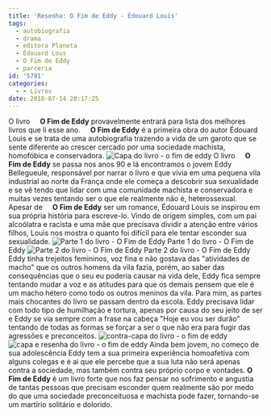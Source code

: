 ```yaml
---
title: 'Resenha: O Fim de Eddy - Édouard Louis'
tags:
  - autobiografia
  - drama
  - editora Planeta
  - Édouard Lous
  - O Fim de Eddy
  - parceria
id: '5791'
categories:
  - - Livros
date: 2018-07-14 20:17:25
---
```


O livro     **O Fim de Eddy** provavelmente entrará para lista dos melhores livros que li esse ano.     **O Fim de Eddy** é a primeira obra do autor Édouard Louis e se trata de uma autobiografia trazendo a vida de um garoto que se sente diferente ao crescer cercado por uma sociedade machista, homofóbica e conservadora. ![Capa do livro - o fim de eddy](http://natalia.blog.br/wp-content/uploads/2018/07/capa-livro-o-fim-de-eddy.jpg "Capa do livro - o fim de eddy") O livro     **O Fim de Eddy** se passa nos anos 90 e lá encontramos o jovem Eddy Bellegueule, responsável por narrar o livro e que vivia em uma pequena vila industrial ao norte da França onde ele começa a descobrir sua sexualidade e se vê tendo que lidar com uma comunidade machista e conservadora e muitas vezes tentando ser o que ele realmente não é, heterossexual. Apesar de     **O Fim de Eddy** ser um romance, Édouard Louis se inspirou em sua própria história para escreve-lo. Vindo de origem simples, com um pai alcoólatra e racista e uma mãe que precisava dividir a atenção entre vários filhos, Louis nos mostra o quanto foi difícil para ele tentar esconder sua sexualidade. ![Parte 1 do livro - O Fim de Eddy](http://natalia.blog.br/wp-content/uploads/2018/07/resumo-livro-o-fim-de-eddy.jpg "Parte 1 do livro - O Fim de Edd") Parte 1 do livro - O Fim de Eddy ![Parte 2 do livro - O Fim de Eddy](http://natalia.blog.br/wp-content/uploads/2018/07/página-do-livro-o-fim-de-eddy.jpg "Parte 2 do livro - O Fim de Eddy") Parte 2 do livro - O Fim de Eddy Eddy tinha trejeitos femininos, voz fina e não gostava das "atividades de macho" que os outros homens da vila fazia, porém, ao saber das consequências que o seu eu poderia causar na vida dele, Eddy fica sempre tentando mudar a voz e as atitudes para que os demais pensem que ele é um macho hétero como todo os outros meninos da vila. Para mim, as partes mais chocantes do livro se passam dentro da escola. Eddy precisava lidar com todo tipo de humilhação e tortura, apenas por causa do seu jeito de ser e Eddy se via sempre com a frase na cabeça "Hoje eu vou ser durão" tentando de todas as formas se forçar a ser o que não era para fugir das agressões e preconceitos. ![contra-capa do livro - o fim de eddy](http://natalia.blog.br/wp-content/uploads/2018/07/contra-capa-livro-o-fim-de-eddy.jpg "contra-capa do livro - o fim de eddy") ![capa e resenha do livro - o fim de eddy](http://natalia.blog.br/wp-content/uploads/2018/07/resenha-livro-o-fim-de-eddy.jpg "capa e resenha do livro - o fim de eddy") Ainda bem jovem, no começo de sua adolescência Eddy tem a sua primeira experiência homoafetiva com alguns colegas e é ai que ele percebe que a sua luta não será apenas contra a sociedade, mas também contra seu próprio corpo e vontades. **O Fim de Eddy** é um livro forte que nos faz pensar no sofrimento e angustia de tantas pessoas que precisam esconder quem realmente são por medo do que uma sociedade preconceituosa e machista pode fazer, tornando-se um martírio solitário e dolorido.